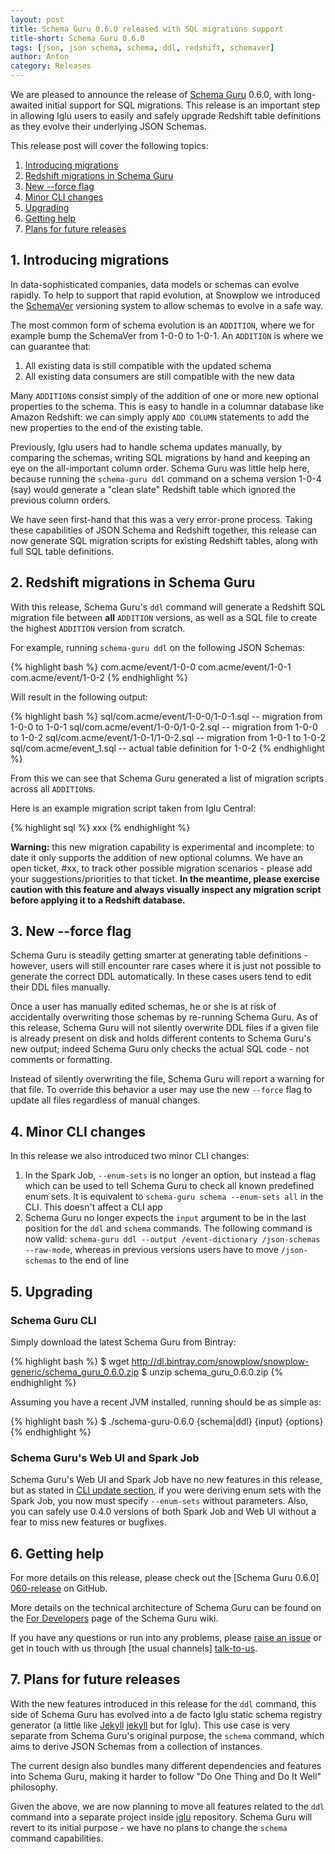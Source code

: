 ```yaml
---
layout: post
title: Schema Guru 0.6.0 released with SQL migrations support
title-short: Schema Guru 0.6.0
tags: [json, json schema, schema, ddl, redshift, schemaver]
author: Anton
category: Releases
---
```


We are pleased to announce the release of [Schema Guru][repo] 0.6.0, with long-awaited initial support for SQL migrations. This release is an important step in allowing Iglu users to easily and safely upgrade Redshift table definitions as they evolve their underlying JSON Schemas.

This release post will cover the following topics:

1. [Introducing migrations](/blog/2016/03/XX/schema-guru-0.6.0-released/#migrations)
2. [Redshift migrations in Schema Guru](/blog/2016/03/XX/schema-guru-0.6.0-released/#implementation)
3. [New --force flag](/blog/2016/03/XX/schema-guru-0.6.0-released/#force)
4. [Minor CLI changes](/blog/2016/03/XX/schema-guru-0.6.0-released/#cli)
5. [Upgrading](/blog/2016/03/XX/schema-guru-0.6.0-released/#upgrading)
6. [Getting help](/blog/2016/03/XX/schema-guru-0.6.0-released/#help)
7. [Plans for future releases](/blog/2016/03/XX/schema-guru-0.6.0-released/#roadmap)

<!--more-->

<h2 id="migrations">1. Introducing migrations</h2>

In data-sophisticated companies, data models or schemas can evolve rapidly. To help to support that rapid evolution, at Snowplow we introduced the [SchemaVer][schemaver] versioning system to allow schemas to evolve in a safe way.

The most common form of schema evolution is an `ADDITION`, where we for example bump the SchemaVer from 1-0-0 to 1-0-1. An `ADDITION` is where we can guarantee that:

1. All existing data is still compatible with the updated schema
2. All existing data consumers are still compatible with the new data

Many `ADDITION`s consist simply of the addition of one or more new optional properties to the schema. This is easy to handle in a columnar database like Amazon Redshift: we can simply apply `ADD COLUMN` statements to add the new properties to the end of the existing table.

Previously, Iglu users had to handle schema updates manually, by comparing the schemas, writing SQL migrations by hand and keeping an eye on the all-important column order. Schema Guru was little help here, because running the `schema-guru ddl` command on a schema version 1-0-4 (say) would generate a "clean slate" Redshift table which ignored the previous column orders.

We have seen first-hand that this was a very error-prone process. Taking these capabilities of JSON Schema and Redshift together, this release can now generate SQL migration scripts for existing Redshift tables, along with full SQL table definitions.

<h2 id="implementation">2. Redshift migrations in Schema Guru</h2>

With this release, Schema Guru's `ddl` command will generate a Redshift SQL migration file between **all** `ADDITION` versions, as well as a SQL file to create the highest `ADDITION` version from scratch.

For example, running `schema-guru ddl` on the following JSON Schemas:

{% highlight bash %}
com.acme/event/1-0-0
com.acme/event/1-0-1
com.acme/event/1-0-2
{% endhighlight %}

Will result in the following output:

{% highlight bash %}
sql/com.acme/event/1-0-0/1-0-1.sql  -- migration from 1-0-0 to 1-0-1
sql/com.acme/event/1-0-0/1-0-2.sql  -- migration from 1-0-0 to 1-0-2
sql/com.acme/event/1-0-1/1-0-2.sql  -- migration from 1-0-1 to 1-0-2
sql/com.acme/event_1.sql            -- actual table definition for 1-0-2
{% endhighlight %}

From this we can see that Schema Guru generated a list of migration scripts across all `ADDITION`s.

Here is an example migration script taken from Iglu Central:

{% highlight sql %}
xxx
{% endhighlight %}

**Warning:** this new migration capability is experimental and incomplete: to date it only supports the addition of new optional columns. We have an open ticket, #xx, to track other possible migration scenarios - please add your suggestions/priorities to that ticket. **In the meantime, please exercise caution with this feature and always visually inspect any migration script before applying it to a Redshift database.**

<h2 id="force">3. New --force flag</h2>

Schema Guru is steadily getting smarter at generating table definitions - however, users will still encounter rare cases where it is just not possible to generate the correct DDL automatically. In these cases users tend to edit their DDL files manually.

Once a user has manually edited schemas, he or she is at risk of accidentally overwriting those schemas by re-running Schema Guru. As of this release, Schema Guru will not silently overwrite DDL files if a given file is already present on disk and holds different contents to Schema Guru's new output; indeed Schema Guru only checks the actual SQL code - not comments or formatting.

Instead of silently overwriting the file, Schema Guru will report a warning for that file. To override this behavior a user may use the new `--force` flag to update all files regardless of manual changes.

<h2 id="cli">4. Minor CLI changes</h2>

In this release we also introduced two minor CLI changes:

1. In the Spark Job, `--enum-sets` is no longer an option, but instead a flag which can be used to tell Schema Guru to check all known predefined enum sets. It is equivalent to `schema-guru schema --enum-sets all` in the CLI. This doesn't affect a CLI app
2. Schema Guru no longer expects the `input` argument to be in the last position for the `ddl` and `schema` commands. The following command is now valid: `schema-guru ddl --output /event-dictionary /json-schemas --raw-mode`, whereas in previous versions users have to move `/json-schemas` to the end of line

<h2 id="upgrading">5. Upgrading</h2>

<h3>Schema Guru CLI</h3>

Simply download the latest Schema Guru from Bintray:

{% highlight bash %}
$ wget http://dl.bintray.com/snowplow/snowplow-generic/schema_guru_0.6.0.zip
$ unzip schema_guru_0.6.0.zip
{% endhighlight %}

Assuming you have a recent JVM installed, running should be as simple as:

{% highlight bash %}
$ ./schema-guru-0.6.0 {schema|ddl} {input} {options}
{% endhighlight %}

<h3>Schema Guru's Web UI and Spark Job</h3>

Schema Guru's Web UI and Spark Job have no new features in this release, but as stated in [CLI update section][cli], if you were deriving enum sets with the Spark Job, you now must specify `--enum-sets` without parameters. Also, you can safely use 0.4.0 versions of both Spark Job and Web UI without a fear to miss new features or bugfixes.

<h2 id="help">6. Getting help</a></h2>

For more details on this release, please check out the [Schema Guru 0.6.0] [060-release] on GitHub.

More details on the technical architecture of Schema Guru can be found on the [For Developers][for-developers] page of the Schema Guru wiki.

If you have any questions or run into any problems, please [raise an issue][issues] or get in touch with us through [the usual channels] [talk-to-us].

<h2 id="roadmap">7. Plans for future releases</a></h2>

With the new features introduced in this release for the `ddl` command, this side of Schema Guru has evolved into a de facto Iglu static schema registry generator (a little like [Jekyll] [jekyll] but for Iglu). This use case is very separate from Schema Guru's original purpose, the `schema` command, which aims to derive JSON Schemas from a collection of instances.

The current design also bundles many different dependencies and features into Schema Guru, making it harder to follow "Do One Thing and Do It Well" philosophy.

Given the above, we are now planning to move all features related to the `ddl` command into a separate project inside [iglu][iglu-repo] repository. Schema Guru will revert to its initial purpose - we have no plans to change the `schema` command capabilities.

[cli]: /blog/2016/03/XX/schema-guru-0.6.0-released/#cli
[schemaver]: http://snowplowanalytics.com/blog/2014/05/13/introducing-schemaver-for-semantic-versioning-of-schemas/
[iglu-repo]: http://github.com/snowplow/iglu

[for-developers]: https://github.com/snowplow/schema-guru/wiki/For-developers
[repo]: https://github.com/snowplow/schema-guru
[issues]: https://github.com/snowplow/schema-guru/issues
[060-release]: https://github.com/snowplow/schema-guru/releases/tag/0.6.0
[talk-to-us]: https://github.com/snowplow/snowplow/wiki/Talk-to-us

[jekyll]: https://jekyllrb.com/

